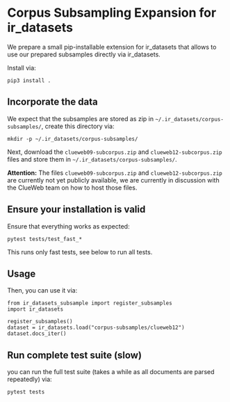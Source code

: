 # Corpus Subsampling Expansion for ir_datasets

We prepare a small pip-installable extension for ir_datasets that allows to use our prepared subsamples directly via ir_datasets.

Install via:

```
pip3 install .
```

## Incorporate the data

We expect that the subsamples are stored as zip in `~/.ir_datasets/corpus-subsamples/`, create this directory via:

```
mkdir -p ~/.ir_datasets/corpus-subsamples/
```

Next, download the `clueweb09-subcorpus.zip` and `clueweb12-subcorpus.zip` files and store them in `~/.ir_datasets/corpus-subsamples/`.

**Attention:** The files `clueweb09-subcorpus.zip` and `clueweb12-subcorpus.zip` are currently not yet publicly available, we are currently in discussion with the ClueWeb team on how to host those files.

## Ensure your installation is valid

Ensure that everything works as expected:

```
pytest tests/test_fast_*
```

This runs only fast tests, see below to run all tests.

## Usage

Then, you can use it via:

```
from ir_datasets_subsample import register_subsamples
import ir_datasets

register_subsamples()
dataset = ir_datasets.load("corpus-subsamples/clueweb12")
dataset.docs_iter()
```

## Run complete test suite (slow)

you can run the full test suite (takes a while as all documents are parsed repeatedly) via:

```
pytest tests
```

